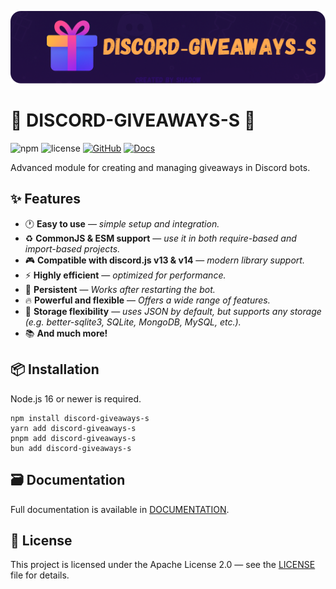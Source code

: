 <p align="center">
  <a href="https://www.npmjs.com/package/discord-giveaways-s">
    <img src="https://github.com/shadoow051/discord-giveaways-s/blob/main/src/discord-giveaways-s.png" width="600" alt="discord-giveaways-s" />
  </a>
</p>

# 🎁 DISCORD-GIVEAWAYS-S 🎁

![npm](https://img.shields.io/npm/v/discord-giveaways-s)
![license](https://img.shields.io/npm/l/discord-giveaways-s)
[![GitHub](https://img.shields.io/badge/GitHub-View-blue?logo=github)](https://github.com/shadoow051/discord-giveaways-s)
[![Docs](https://img.shields.io/badge/Documentation-View-blue)](https://github.com/shadoow051/discord-giveaways-s/blob/main/DOCUMENTATION.md)

Advanced module for creating and managing giveaways in Discord bots.

## ✨ Features

- 🕐 **Easy to use** — _simple setup and integration._
- ♻️ **CommonJS & ESM support** — _use it in both require-based and import-based projects._
- 🎮 **Compatible with discord.js v13 & v14** — _modern library support._
- ⚡ **Highly efficient** — _optimized for performance._
- 🔄 **Persistent** — _Works after restarting the bot._
- 🔥 **Powerful and flexible** — _Offers a wide range of features._
- 💾 **Storage flexibility** — _uses JSON by default, but supports any storage
  (e.g. better-sqlite3, SQLite, MongoDB, MySQL, etc.)._
- 📚 **And much more!**

## 📦 Installation

Node.js 16 or newer is required.

```
npm install discord-giveaways-s
yarn add discord-giveaways-s
pnpm add discord-giveaways-s
bun add discord-giveaways-s
```

## 🗃️ Documentation

Full documentation is available in [DOCUMENTATION](https://github.com/shadoow051/discord-giveaways-s/blob/main/DOCUMENTATION.md).

## 📝 License

This project is licensed under the Apache License 2.0 — see the [LICENSE](https://github.com/shadoow051/discord-giveaways-s/blob/main/LICENSE) file for details.
